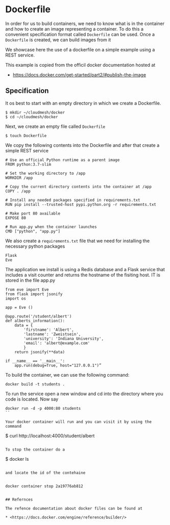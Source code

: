 # Dockerfile

In order for us to build containers, we need to know what is in the
container and how to create an image representing a container. To do
this a convenient specification format called `Dockerfile` can be
used. Once a `Dockerfile` is created, we can build images from it

We showcase here the use of a dockerfile on a simple example using a
REST service.

This example is copied from the officil docker documentation hosted
at

* <https://docs.docker.com/get-started/part2/#publish-the-image>

## Specification

It os best to start with an empty directory in which we create a
Dockerfile.

```console
$ mkdir ~/cloudmesh/docker
$ cd ~/cloudmesh/docker
```

Next, we create an empty file called `Dockerfile`

```console
$ touch Dockerfile
```

We copy the following contents into the Dockerfile and after that
create a simple REST service

```
# Use an official Python runtime as a parent image
FROM python:3.7-slim

# Set the working directory to /app
WORKDIR /app

# Copy the current directory contents into the container at /app
COPY . /app

# Install any needed packages specified in requirements.txt
RUN pip install --trusted-host pypi.python.org -r requirements.txt

# Make port 80 available 
EXPOSE 80

# Run app.py when the container launches
CMD ["python", "app.py"]
```

We also create a `requirements.txt` file that we need for installing the
necessary python packages

```
Flask
Eve
```

The application we install is using a Redis database and a Flask
service that includes a visit counter and returns the hostname of the
fisiting host. IT is stored in the file app.py

```
from eve import Eve
from flask import jsonify
import os

app = Eve ()

@app.route('/student/albert')
def alberts_information():
    data = {
        'firstname': 'Albert',
        'lastname': 'Zweistsein',
        'university': 'Indiana University',
        'email': 'albert@example.com'
        }
    return jsonify(**data)

if __name__ == '__main__':
    app.run(debug=True, host="127.0.0.1")”
```


To build the container, we can use the following command:

```
docker build -t students .
```

To run the service open a new window and cd into the directory where
you code is located. Now say

```
docker run -d -p 4000:80 students
``

Your docker container will run and you can visit it by using the
command

```
$ curl http://localhost:4000/student/albert
```

To stop the container do a

```
$ docker ls
```

and locate the id of the contehaine 


docker container stop 2a19776ab812


## Refernces

The refence documentation about docker files can be found at 

* <https://docs.docker.com/engine/reference/builder/>

